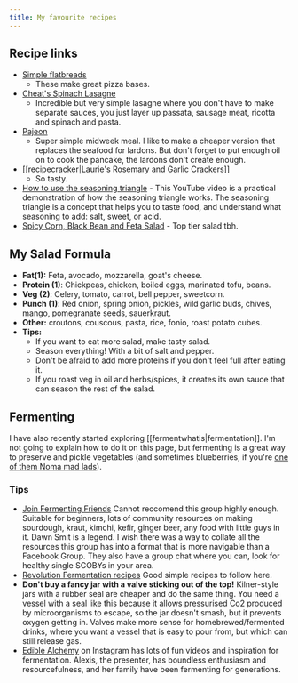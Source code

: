 ```yaml
---
title: My favourite recipes
---
```

## Recipe links
- [Simple flatbreads](https://www.bbcgoodfood.com/recipes/no-yeast-pizza-dough)
    - These make great pizza bases.
- [Cheat's Spinach Lasagne](https://www.gimmesomeoven.com/spinach-lasagna-recipe/)
  - Incredible but very simple lasagne where you don't have to make separate sauces, you just layer up passata, sausage meat, ricotta and spinach and pasta.
- [Pajeon](https://www.maangchi.com/recipe/pajeon)
  - Super simple midweek meal. I like to make a cheaper version that replaces the seafood for lardons. But don't forget to put enough oil on to cook the pancake, the lardons don't create enough.
- [[recipecracker|Laurie's Rosemary and Garlic Crackers]]
  - So tasty.
- [How to use the seasoning triangle](https://youtu.be/mFzCV2wI6Jc?si=VcXND9Nnb7riUSsa) - This YouTube video is a practical demonstration of how the seasoning triangle works. The seasoning triangle is a concept that helps you to taste food, and understand what seasoning to add: salt, sweet, or acid.
- [Spicy Corn, Black Bean and Feta Salad](https://www.bbcgoodfood.com/recipes/spicy-corn-black-bean-feta-salad) - Top tier salad tbh. 

## My Salad Formula
- **Fat(1):** Feta, avocado, mozzarella, goat's cheese.
- **Protein (1)**: Chickpeas, chicken, boiled eggs, marinated tofu, beans.
- **Veg (2)**: Celery, tomato, carrot, bell pepper, sweetcorn.
- **Punch (1)**: Red onion, spring onion, pickles, wild garlic buds, chives, mango, pomegranate seeds, sauerkraut. 
- **Other:** croutons, couscous, pasta, rice, fonio, roast potato cubes.
- **Tips:**
   	- If you want to eat more salad, make tasty salad.
   	- Season everything! With a bit of salt and pepper.
   	- Don't be afraid to add more proteins if you don't feel full after eating it.
   	- If you roast veg in oil and herbs/spices, it creates its own sauce that can season the rest of the salad.

## Fermenting
I have also recently started exploring [[fermentwhatis|fermentation]]. I'm not going to explain how to do it on this page, but fermenting is a great way to preserve and pickle vegetables (and sometimes blueberries, if you're [one of them Noma mad lads](https://www.illinoistimes.com/food-drink/foundations-of-flavor-the-noma-guide-to-fermentation-11448252)).
### Tips
- [Join Fermenting Friends](https://www.facebook.com/share/d4zh3ZfDae5VqaYa/) Cannot reccomend this group highly enough. Suitable for beginners, lots of community resources on making sourdough, kraut, kimchi, kefir, ginger beer, any food with little guys in it. Dawn Smit is a legend. I wish there was a way to collate all the resources this group has into a format that is more navigable than a Facebook Group. They also have a group chat where you can, look for healthy single SCOBYs in your area.
- [Revolution Fermentation recipes](https://revolutionfermentation.com/en/) Good simple recipes to follow here.
- **Don't buy a fancy jar with a valve sticking out of the top!** Kilner-style jars with a rubber seal are cheaper and do the same thing. You need a vessel with a seal like this because it allows pressurised Co2 produced by microorganisms to escape, so the jar doesn't smash, but it prevents oxygen getting in. Valves make more sense for homebrewed/fermented drinks, where you want a vessel that is easy to pour from, but which can still release gas.
- [Edible Alchemy](https://www.instagram.com/ediblealchemy.co/) on Instagram has lots of fun videos and inspiration for fermentation. Alexis, the presenter, has boundless enthusiasm and resourcefulness, and her family have been fermenting for generations.